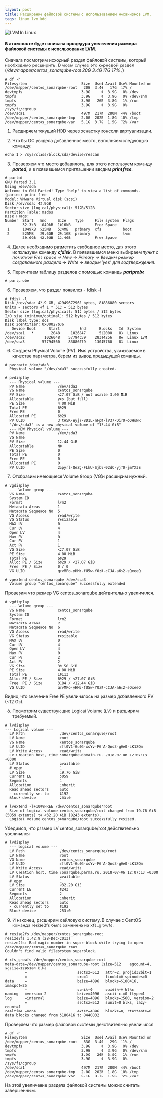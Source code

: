 ```yaml
---
layout: post
title: Расширение файловой системы с использованием механизмов LVM.
tags: linux lvm hdd
---
```



![LVM In Linux](/images/Configure-lvm-linux.png)

#### В этом посте будет описана процедура увеличения размера файловой системы с использование LVM.

Сначала посмотрим исходный раздел файловой системы, который необходимо расширить. В моем случае это корневой раздел (_/dev/mapper/centos_sonarqube-root   20G  3.4G   17G  17% /_)
```shell
# df -h
Filesystem                         Size  Used Avail Use% Mounted on
/dev/mapper/centos_sonarqube-root   20G  3.4G   17G  17% /
devtmpfs                           3.9G     0  3.9G   0% /dev
tmpfs                              3.9G     0  3.9G   0% /dev/shm
tmpfs                              3.9G   26M  3.8G   1% /run
tmpfs                              3.9G     0  3.9G   0% /sys/fs/cgroup
/dev/sda1                          497M  217M  280M  44% /boot
/dev/mapper/centos_sonarqube-tmp   2.0G  202M  1.8G  10% /tmp
/dev/mapper/centos_sonarqube-var   5.1G  3.7G  1.5G  72% /var
```

1. Расширяем текущий HDD через оснастку консоли виртуализации.

2. Что бы ОС увидела добавленное место, выполняем следующую команду:
```shell 
echo 1 > /sys/class/block/sda/device/rescan 
```

3. Проверяем что место добавилось, для этого используем команду *__parted__*, и в появившемся приглашении вводим *__print free__.*
```shell
# parted
GNU Parted 3.1
Using /dev/sda
Welcome to GNU Parted! Type 'help' to view a list of commands.
(parted) print free
Model: VMware Virtual disk (scsi)
Disk /dev/sda: 42.9GB
Sector size (logical/physical): 512B/512B
Partition Table: msdos
Disk Flags:
Number  Start   End     Size    Type     File system  Flags
        32.3kB  1049kB  1016kB           Free Space
 1      1049kB  525MB   524MB   primary  xfs          boot
 2      525MB   29.6GB  29.1GB  primary               lvm
        29.6GB  42.9GB  13.4GB           Free Space
```

4. Далее необходимо разметить свободное место, для этого используем команду *__cfdisk__*.
В появившемся меню выбираем _пункт с пометкой Free space -> New -> Primary -> Вводим размер создаваемого раздела -> Write -> вводим  'yes' для подтверждения_.

5. Перечитаем таблицу разделов с помощью команды *__partprobe__* 
```shell
# partprobe
```
6. Проверяем, что раздел появился - fdisk -l
```shell
# fdisk -l
Disk /dev/sda: 42.9 GB, 42949672960 bytes, 83886080 sectors
Units = sectors of 1 * 512 = 512 bytes
Sector size (logical/physical): 512 bytes / 512 bytes
I/O size (minimum/optimal): 512 bytes / 512 bytes
Disk label type: dos
Disk identifier: 0x00027b36
   Device Boot      Start         End      Blocks   Id  System
/dev/sda1   *        2048     1026047      512000   83  Linux
/dev/sda2         1026048    57794559    28384256   8e  Linux LVM
/dev/sda3        57794560    83886079    13045760   83  Linux
```

6. Создаем Physical Volume (PV). Имя устройства, указываемое в качестве параметра, берем из вывод предыдущей команды.
```shell 
# pvcreate /dev/sda3
  Physical volume "/dev/sda3" successfully created.

# pvdisplay
  --- Physical volume ---
  PV Name               /dev/sda2
  VG Name               centos_sonarqube
  PV Size               <27.07 GiB / not usable 3.00 MiB
  Allocatable           yes (but full)
  PE Size               4.00 MiB
  Total PE              6929
  Free PE               0
  Allocated PE          6929
  PV UUID               3TtA5K-Wyjr-8D1L-nFpD-lV37-Dir0-oQHuNR
  "/dev/sda3" is a new physical volume of "12.44 GiB"
  --- NEW Physical volume ---
  PV Name               /dev/sda3
  VG Name
  PV Size               12.44 GiB
  Allocatable           NO
  PE Size               0
  Total PE              0
  Free PE               0
  Allocated PE          0
  PV UUID               2apyrl-QeZg-FLkU-Sjbb-02dC-yj70-jmYX3E
```

7. Отобразим имеющиеся Volume Group (VG)и расширим нужный. 
```shell
# vgdisplay
  --- Volume group ---
  VG Name               centos_sonarqube
  System ID
  Format                lvm2
  Metadata Areas        1
  Metadata Sequence No  5
  VG Access             read/write
  VG Status             resizable
  MAX LV                0
  Cur LV                4
  Open LV               4
  Max PV                0
  Cur PV                1
  Act PV                1
  VG Size               <27.07 GiB
  PE Size               4.00 MiB
  Total PE              6929
  Alloc PE / Size       6929 / <27.07 GiB
  Free  PE / Size       0 / 0
  VG UUID               qrvMPo-yHMc-fU5w-Y0zR-cCJA-a6s2-sQxeeQ

# vgextend centos_sonarqube /dev/sda3
  Volume group "centos_sonarqube" successfully extended
```

Проверим что размер VG centos_sonarqube дейтвительно увеличился. 
```shell
# vgdisplay
  --- Volume group ---
  VG Name               centos_sonarqube
  System ID
  Format                lvm2
  Metadata Areas        2
  Metadata Sequence No  6
  VG Access             read/write
  VG Status             resizable
  MAX LV                0
  Cur LV                4
  Open LV               4
  Max PV                0
  Cur PV                2
  Act PV                2
  VG Size               39.50 GiB
  PE Size               4.00 MiB
  Total PE              10113
  Alloc PE / Size       6929 / <27.07 GiB
  Free  PE / Size       3184 / <12.44 GiB
  VG UUID               qrvMPo-yHMc-fU5w-Y0zR-cCJA-a6s2-sQxeeQ
```

Видно, что значение Free PE увеличилось на размер добавленного PV (~12 Gb).

8. Посмотрим существующие Logical Volume (LV) и расширим требуемый.
```shell
# lvdisplay
--- Logical volume ---
  LV Path                /dev/centos_sonarqube/root
  LV Name                root
  VG Name                centos_sonarqube
  LV UUID                rfl0V1-Gu0G-xsYv-F6rA-Qns3-gOe0-LK1ZQm
  LV Write Access        read/write
  LV Creation host, time sonarqube.domain.ru, 2018-07-06 12:07:13 +0300
  LV Status              available
  # open                 1
  LV Size                19.76 GiB
  Current LE             5059
  Segments               1
  Allocation             inherit
  Read ahead sectors     auto
  - currently set to     8192
  Block device           253:0

# lvextend -l+100%FREE /dev/centos_sonarqube/root
  Size of logical volume centos_sonarqube/root changed from 19.76 GiB (5059 extents) to <32.20 GiB (8243 extents).
  Logical volume centos_sonarqube/root successfully resized.
```

Убедимся, что размер LV centos_sonarqube/root действительно  увеличился
```shell
# lvdisplay
  --- Logical volume ---
  LV Path                /dev/centos_sonarqube/root
  LV Name                root
  VG Name                centos_sonarqube
  LV UUID                rfl0V1-Gu0G-xsYv-F6rA-Qns3-gOe0-LK1ZQm
  LV Write Access        read/write
  LV Creation host, time sonarqube.parma.ru, 2018-07-06 12:07:13 +0300
  LV Status              available
  # open                 1
  LV Size                <32.20 GiB
  Current LE             8243
  Segments               2
  Allocation             inherit
  Read ahead sectors     auto
  - currently set to     8192
  Block device           253:0
```

9. И наконец, расширим файловую систему. В случае с CentOS команда resize2fs была заменена на xfs_growfs.
```shell
# resize2fs /dev/mapper/centos_sonarqube-root
resize2fs 1.42.9 (28-Dec-2013)
resize2fs: Bad magic number in super-block while trying to open /dev/mapper/centos_sonarqube-root
Couldn't find valid filesystem superblock.
```
```shell
# xfs_growfs /dev/mapper/centos_sonarqube-root
meta-data=/dev/mapper/centos_sonarqube-root isize=512    agcount=4, agsize=1295104 blks
         =                       sectsz=512   attr=2, projid32bit=1
         =                       crc=1        finobt=0 spinodes=0
data     =                       bsize=4096   blocks=5180416, imaxpct=25
         =                       sunit=0      swidth=0 blks
naming   =version 2              bsize=4096   ascii-ci=0 ftype=1
log      =internal               bsize=4096   blocks=2560, version=2
         =                       sectsz=512   sunit=0 blks, lazy-count=1
realtime =none                   extsz=4096   blocks=0, rtextents=0
data blocks changed from 5180416 to 8440832
```

Проверяем что размер файловой системы действительно увеличился
```shell
# df -h
Filesystem                         Size  Used Avail Use% Mounted on
/dev/mapper/centos_sonarqube-root   33G  3.4G   29G  11% /
devtmpfs                           3.9G     0  3.9G   0% /dev
tmpfs                              3.9G     0  3.9G   0% /dev/shm
tmpfs                              3.9G   26M  3.8G   1% /run
tmpfs                              3.9G     0  3.9G   0% /sys/fs/cgroup
/dev/sda1                          497M  217M  280M  44% /boot
/dev/mapper/centos_sonarqube-tmp   2.0G  202M  1.8G  10% /tmp
/dev/mapper/centos_sonarqube-var   5.1G  3.7G  1.5G  72% /var
```
На этой увеличение раздела файловой системы можно считать завершенным.

